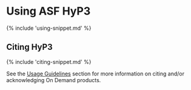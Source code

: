 # Using ASF HyP3

{% include 'using-snippet.md' %}

## Citing HyP3

{% include 'citing-snippet.md' %}

See the [Usage Guidelines](usage_guidelines.md) section for more information on citing and/or acknowledging On Demand products.
